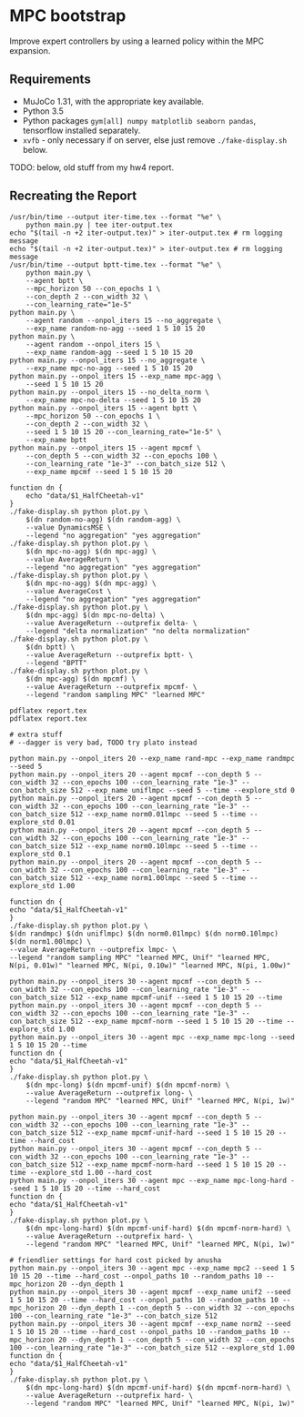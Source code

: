 # MPC bootstrap

Improve expert controllers by using a learned policy within the MPC expansion.

## Requirements

* MuJoCo 1.31, with the appropriate key available.
* Python 3.5
* Python packages `gym[all] numpy matplotlib seaborn pandas`, tensorflow installed separately.
* `xvfb` - only necessary if on server, else just remove `./fake-display.sh` below.

TODO: below, old stuff from my hw4 report.

## Recreating the Report

    /usr/bin/time --output iter-time.tex --format "%e" \
        python main.py | tee iter-output.tex
    echo "$(tail -n +2 iter-output.tex)" > iter-output.tex # rm logging message
    echo "$(tail -n +2 iter-output.tex)" > iter-output.tex # rm logging message    
    /usr/bin/time --output bptt-time.tex --format "%e" \
        python main.py \
        --agent bptt \
        --mpc_horizon 50 --con_epochs 1 \
        --con_depth 2 --con_width 32 \
        --con_learning_rate="1e-5"
    python main.py \
        --agent random --onpol_iters 15 --no_aggregate \
        --exp_name random-no-agg --seed 1 5 10 15 20
    python main.py \
        --agent random --onpol_iters 15 \
        --exp_name random-agg --seed 1 5 10 15 20
    python main.py --onpol_iters 15 --no_aggregate \
        --exp_name mpc-no-agg --seed 1 5 10 15 20
    python main.py --onpol_iters 15 --exp_name mpc-agg \
        --seed 1 5 10 15 20
    python main.py --onpol_iters 15 --no_delta_norm \
        --exp_name mpc-no-delta --seed 1 5 10 15 20
    python main.py --onpol_iters 15 --agent bptt \
        --mpc_horizon 50 --con_epochs 1 \
        --con_depth 2 --con_width 32 \
        --seed 1 5 10 15 20 --con_learning_rate="1e-5" \
        --exp_name bptt
    python main.py --onpol_iters 15 --agent mpcmf \
        --con_depth 5 --con_width 32 --con_epochs 100 \
        --con_learning_rate "1e-3" --con_batch_size 512 \
        --exp_name mpcmf --seed 1 5 10 15 20
        
    function dn {
        echo "data/$1_HalfCheetah-v1"
    }
    ./fake-display.sh python plot.py \
        $(dn random-no-agg) $(dn random-agg) \
        --value DynamicsMSE \
        --legend "no aggregation" "yes aggregation"
    ./fake-display.sh python plot.py \
        $(dn mpc-no-agg) $(dn mpc-agg) \
        --value AverageReturn \
        --legend "no aggregation" "yes aggregation"
    ./fake-display.sh python plot.py \
        $(dn mpc-no-agg) $(dn mpc-agg) \
        --value AverageCost \
        --legend "no aggregation" "yes aggregation"
    ./fake-display.sh python plot.py \
        $(dn mpc-agg) $(dn mpc-no-delta) \
        --value AverageReturn --outprefix delta- \
        --legend "delta normalization" "no delta normalization"
    ./fake-display.sh python plot.py \
        $(dn bptt) \
        --value AverageReturn --outprefix bptt- \
        --legend "BPTT"
    ./fake-display.sh python plot.py \
        $(dn mpc-agg) $(dn mpcmf) \
        --value AverageReturn --outprefix mpcmf- \
        --legend "random sampling MPC" "learned MPC"

    pdflatex report.tex
    pdflatex report.tex

    # extra stuff
    # --dagger is very bad, TODO try plato instead
    
    python main.py --onpol_iters 20 --exp_name rand-mpc --exp_name randmpc --seed 5
    python main.py --onpol_iters 20 --agent mpcmf --con_depth 5 --con_width 32 --con_epochs 100 --con_learning_rate "1e-3" --con_batch_size 512 --exp_name uniflmpc --seed 5 --time --explore_std 0 
    python main.py --onpol_iters 20 --agent mpcmf --con_depth 5 --con_width 32 --con_epochs 100 --con_learning_rate "1e-3" --con_batch_size 512 --exp_name norm0.01lmpc --seed 5 --time --explore_std 0.01
    python main.py --onpol_iters 20 --agent mpcmf --con_depth 5 --con_width 32 --con_epochs 100 --con_learning_rate "1e-3" --con_batch_size 512 --exp_name norm0.10lmpc --seed 5 --time --explore_std 0.1
    python main.py --onpol_iters 20 --agent mpcmf --con_depth 5 --con_width 32 --con_epochs 100 --con_learning_rate "1e-3" --con_batch_size 512 --exp_name norm1.00lmpc --seed 5 --time --explore_std 1.00

    function dn {
    echo "data/$1_HalfCheetah-v1"
    }
    ./fake-display.sh python plot.py \
    $(dn randmpc) $(dn uniflmpc) $(dn norm0.01lmpc) $(dn norm0.10lmpc) $(dn norm1.00lmpc) \
    --value AverageReturn --outprefix lmpc- \
    --legend "random sampling MPC" "learned MPC, Unif" "learned MPC,  N(pi, 0.01w)" "learned MPC, N(pi, 0.10w)" "learned MPC, N(pi, 1.00w)"

    python main.py --onpol_iters 30 --agent mpcmf --con_depth 5 --con_width 32 --con_epochs 100 --con_learning_rate "1e-3" --con_batch_size 512 --exp_name mpcmf-unif --seed 1 5 10 15 20 --time
    python main.py --onpol_iters 30 --agent mpcmf --con_depth 5 --con_width 32 --con_epochs 100 --con_learning_rate "1e-3" --con_batch_size 512 --exp_name mpcmf-norm --seed 1 5 10 15 20 --time --explore_std 1.00
    python main.py --onpol_iters 30 --agent mpc --exp_name mpc-long --seed 1 5 10 15 20 --time
    function dn {
    echo "data/$1_HalfCheetah-v1"
    }
    ./fake-display.sh python plot.py \
        $(dn mpc-long) $(dn mpcmf-unif) $(dn mpcmf-norm) \
        --value AverageReturn --outprefix long- \
        --legend "random MPC" "learned MPC, Unif" "learned MPC, N(pi, 1w)"

    python main.py --onpol_iters 30 --agent mpcmf --con_depth 5 --con_width 32 --con_epochs 100 --con_learning_rate "1e-3" --con_batch_size 512 --exp_name mpcmf-unif-hard --seed 1 5 10 15 20 --time --hard_cost
    python main.py --onpol_iters 30 --agent mpcmf --con_depth 5 --con_width 32 --con_epochs 100 --con_learning_rate "1e-3" --con_batch_size 512 --exp_name mpcmf-norm-hard --seed 1 5 10 15 20 --time --explore_std 1.00 --hard_cost
    python main.py --onpol_iters 30 --agent mpc --exp_name mpc-long-hard --seed 1 5 10 15 20 --time --hard_cost
    function dn {
    echo "data/$1_HalfCheetah-v1"
    }
    ./fake-display.sh python plot.py \
        $(dn mpc-long-hard) $(dn mpcmf-unif-hard) $(dn mpcmf-norm-hard) \
        --value AverageReturn --outprefix hard- \
        --legend "random MPC" "learned MPC, Unif" "learned MPC, N(pi, 1w)"

    # friendlier settings for hard cost picked by anusha
    python main.py --onpol_iters 30 --agent mpc --exp_name mpc2 --seed 1 5 10 15 20 --time --hard_cost --onpol_paths 10 --random_paths 10 --mpc_horizon 20 --dyn_depth 1
    python main.py --onpol_iters 30 --agent mpcmf --exp_name unif2 --seed 1 5 10 15 20 --time --hard_cost --onpol_paths 10 --random_paths 10 --mpc_horizon 20 --dyn_depth 1 --con_depth 5 --con_width 32 --con_epochs 100 --con_learning_rate "1e-3" --con_batch_size 512
    python main.py --onpol_iters 30 --agent mpcmf --exp_name norm2 --seed 1 5 10 15 20 --time --hard_cost --onpol_paths 10 --random_paths 10 --mpc_horizon 20 --dyn_depth 1 --con_depth 5 --con_width 32 --con_epochs 100 --con_learning_rate "1e-3" --con_batch_size 512 --explore_std 1.00
    function dn {
    echo "data/$1_HalfCheetah-v1"
    }
    ./fake-display.sh python plot.py \
        $(dn mpc-long-hard) $(dn mpcmf-unif-hard) $(dn mpcmf-norm-hard) \
        --value AverageReturn --outprefix hard- \
        --legend "random MPC" "learned MPC, Unif" "learned MPC, N(pi, 1w)"
